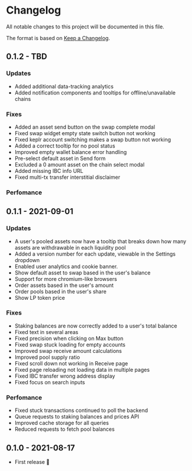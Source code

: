 # Changelog

All notable changes to this project will be documented in this file.

The format is based on [Keep a Changelog](http://keepachangelog.com/en/1.0.0/).

## 0.1.2 - TBD

### Updates

- Added additional data-tracking analytics
- Added notification components and tooltips for offline/unavailable chains

### Fixes

- Added an asset send button on the swap complete modal
- Fixed swap widget empty state switch button not working
- Fixed keplr account switching makes a swap button not working
- Added a correct tooltip for no pool status
- Improved empty wallet balance error handling
- Pre-select default asset in Send form
- Excluded a 0 amount asset on the chain select modal
- Added missing IBC info URL
- Fixed multi-tx transfer interstitial disclaimer

### Perfomance

## 0.1.1 - 2021-09-01

### Updates

- A user's pooled assets now have a tooltip that breaks down how many assets are withdrawable in each liquidity pool
- Added a version number for each update, viewable in the Settings dropdown
- Enabled user analytics and cookie banner.
- Show default asset to swap based in the user's balance
- Support for more chromium-like browsers
- Order assets based in the user's amount
- Order pools based in the user's share
- Show LP token price

### Fixes

- Staking balances are now correctly added to a user's total balance
- Fixed text in several areas
- Fixed precision when clicking on Max button
- Fixed swap stuck loading for empty accounts
- Improved swap receive amount calculations
- Improved pool supply ratio
- Fixed scroll down not working in Receive page
- Fixed page reloading not loading data in multiple pages
- Fixed IBC transfer wrong address display
- Fixed focus on search inputs

### Perfomance

- Fixed stuck transactions continued to poll the backend
- Queue requests to staking balances and prices API
- Improved cache storage for all queries
- Reduced requests to fetch pool balances

## 0.1.0 - 2021-08-17

- First release 🎉
